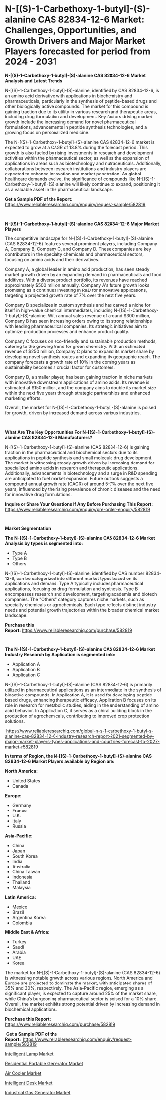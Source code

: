 <p><h1>N-[(S)-1-Carbethoxy-1-butyl]-(S)-alanine CAS 82834-12-6 Market: Challenges, Opportunities, and Growth Drivers and Major Market Players forecasted for period from 2024 - 2031</h1></p><p><strong>N-[(S)-1-Carbethoxy-1-butyl]-(S)-alanine CAS 82834-12-6 Market Analysis and Latest Trends</strong></p>
<p><p>N-[(S)-1-Carbethoxy-1-butyl]-(S)-alanine, identified by CAS 82834-12-6, is an amino acid derivative with applications in biochemistry and pharmaceuticals, particularly in the synthesis of peptide-based drugs and other biologically active compounds. The market for this compound is gaining traction due to its utility in various research and therapeutic areas, including drug formulation and development. Key factors driving market growth include the increasing demand for novel pharmaceutical formulations, advancements in peptide synthesis technologies, and a growing focus on personalized medicine.</p><p>The N-[(S)-1-Carbethoxy-1-butyl]-(S)-alanine CAS 82834-12-6 market is expected to grow at a CAGR of 13.8% during the forecast period. This growth is also fueled by rising investments in research and development activities within the pharmaceutical sector, as well as the expansion of applications in areas such as biotechnology and nutraceuticals. Additionally, collaborations between research institutions and industry players are expected to enhance innovation and market penetration. As global healthcare demands evolve, the significance of compounds like N-[(S)-1-Carbethoxy-1-butyl]-(S)-alanine will likely continue to expand, positioning it as a valuable asset in the pharmaceutical landscape.</p></p>
<p><strong>Get a Sample PDF of the Report:&nbsp;</strong> <a href="https://www.reliableresearchiq.com/enquiry/request-sample/582819?utm_campaign=101&utm_medium=2&utm_source=Github&utm_content=ia&utm_term=18112024&utm_id=n-s-1-carbethoxy-1-butyl-s-alanine-cas-82834-12-6">https://www.reliableresearchiq.com/enquiry/request-sample/582819</a></p>
<p>&nbsp;</p>
<p><strong>N-[(S)-1-Carbethoxy-1-butyl]-(S)-alanine CAS 82834-12-6 Major Market Players</strong></p>
<p><p>The competitive landscape for N-[(S)-1-Carbethoxy-1-butyl]-(S)-alanine (CAS 82834-12-6) features several prominent players, including Company A, Company B, Company C, and Company D. These companies are key contributors in the specialty chemicals and pharmaceutical sectors, focusing on amino acids and their derivatives.</p><p>Company A, a global leader in amino acid production, has seen steady market growth driven by an expanding demand in pharmaceuticals and food additives. With a diverse product portfolio, its revenues have reached approximately $500 million annually. Company A's future growth looks promising as it continues investing in R&D for innovative applications, targeting a projected growth rate of 7% over the next five years.</p><p>Company B specializes in custom synthesis and has carved a niche for itself in high-value chemical intermediates, including N-[(S)-1-Carbethoxy-1-butyl]-(S)-alanine. With annual sales revenue of around $300 million, Company B has seen increasing orders owing to its strong relationships with leading pharmaceutical companies. Its strategic initiatives aim to optimize production processes and enhance product quality.</p><p>Company C focuses on eco-friendly and sustainable production methods, catering to the growing trend for green chemistry. With an estimated revenue of $250 million, Company C plans to expand its market share by developing novel synthesis routes and expanding its geographic reach. The company forecasts a growth rate of 10% in the coming years as sustainability becomes a crucial factor for customers.</p><p>Company D, a smaller player, has been gaining traction in niche markets with innovative downstream applications of amino acids. Its revenue is estimated at $150 million, and the company aims to double its market size within the next five years through strategic partnerships and enhanced marketing efforts. </p><p>Overall, the market for N-[(S)-1-Carbethoxy-1-butyl]-(S)-alanine is poised for growth, driven by increased demand across various industries.</p></p>
<p>&nbsp;</p>
<p><strong>What Are The Key Opportunities For N-[(S)-1-Carbethoxy-1-butyl]-(S)-alanine CAS 82834-12-6 Manufacturers?</strong></p>
<p><p>N-[(S)-1-Carbethoxy-1-butyl]-(S)-alanine (CAS 82834-12-6) is gaining traction in the pharmaceutical and biochemical sectors due to its applications in peptide synthesis and small molecule drug development. The market is witnessing steady growth driven by increasing demand for specialized amino acids in research and therapeutic applications. Additionally, advancements in biotechnology and a surge in R&D spending are anticipated to fuel market expansion. Future outlook suggests a compound annual growth rate (CAGR) of around 5-7% over the next five years, influenced by the rising prevalence of chronic diseases and the need for innovative drug formulations.</p></p>
<p><strong>Inquire or Share Your Questions If Any Before Purchasing This Report:</strong> <a href="https://www.reliableresearchiq.com/enquiry/pre-order-enquiry/582819?utm_campaign=101&utm_medium=2&utm_source=Github&utm_content=ia&utm_term=18112024&utm_id=n-s-1-carbethoxy-1-butyl-s-alanine-cas-82834-12-6">https://www.reliableresearchiq.com/enquiry/pre-order-enquiry/582819</a></p>
<p>&nbsp;</p>
<p><strong>Market Segmentation</strong></p>
<p><strong>The N-[(S)-1-Carbethoxy-1-butyl]-(S)-alanine CAS 82834-12-6 Market Analysis by types is segmented into:</strong></p>
<p><ul><li>Type A</li><li>Type B</li><li>Others</li></ul></p>
<p><p>N-[(S)-1-Carbethoxy-1-butyl]-(S)-alanine, identified by CAS number 82834-12-6, can be categorized into different market types based on its applications and demand. Type A typically includes pharmaceutical applications, focusing on drug formulation and synthesis. Type B encompasses research and development, targeting academia and biotech companies. The "Others" category captures niche markets, such as specialty chemicals or agrochemicals. Each type reflects distinct industry needs and potential growth trajectories within the broader chemical market landscape.</p></p>
<p><strong>Purchase this Report:&nbsp;</strong><a href="https://www.reliableresearchiq.com/purchase/582819?utm_campaign=101&utm_medium=2&utm_source=Github&utm_content=ia&utm_term=18112024&utm_id=n-s-1-carbethoxy-1-butyl-s-alanine-cas-82834-12-6">https://www.reliableresearchiq.com/purchase/582819</a></p>
<p>&nbsp;</p>
<p><strong>The N-[(S)-1-Carbethoxy-1-butyl]-(S)-alanine CAS 82834-12-6 Market Industry Research by Application is segmented into:</strong></p>
<p><ul><li>Application A</li><li>Application B</li><li>Application C</li></ul></p>
<p><p>N-[(S)-1-Carbethoxy-1-butyl]-(S)-alanine (CAS 82834-12-6) is primarily utilized in pharmaceutical applications as an intermediate in the synthesis of bioactive compounds. In Application A, it is used for developing peptide-based drugs, enhancing therapeutic efficacy. Application B focuses on its role in research for metabolic studies, aiding in the understanding of amino acid behavior. In Application C, it serves as a chiral building block in the production of agrochemicals, contributing to improved crop protection solutions.</p></p>
<p><a href="https://www.reliableresearchiq.com/global-n-s-1-carbethoxy-1-butyl-s-alanine-cas-82834-12-6-industry-research-report-2021-segmented-by-major-market-players-types-applications-and-countries-forecast-to-2027-market-r582819?utm_campaign=101&utm_medium=2&utm_source=Github&utm_content=ia&utm_term=18112024&utm_id=n-s-1-carbethoxy-1-butyl-s-alanine-cas-82834-12-6">&nbsp;https://www.reliableresearchiq.com/global-n-s-1-carbethoxy-1-butyl-s-alanine-cas-82834-12-6-industry-research-report-2021-segmented-by-major-market-players-types-applications-and-countries-forecast-to-2027-market-r582819</a></p>
<p><strong>In terms of Region, the N-[(S)-1-Carbethoxy-1-butyl]-(S)-alanine CAS 82834-12-6 Market Players available by Region are:</strong></p>
<p>
    <p> <strong> North America: </strong>
        <ul>
            <li>United States</li>
            <li>Canada</li>
        </ul>
        </p> 
    <p> <strong> Europe: </strong>
        <ul>
            <li>Germany</li>
            <li>France</li>
            <li>U.K.</li>
            <li>Italy</li>
            <li>Russia</li>
        </ul>
        </p> 
    <p> <strong> Asia-Pacific: </strong>
        <ul>
            <li>China</li>
            <li>Japan</li>
            <li>South Korea</li>
            <li>India</li>
            <li>Australia</li>
            <li>China Taiwan</li>
            <li>Indonesia</li>
            <li>Thailand</li>
            <li>Malaysia</li>
        </ul>
        </p> 
    <p> <strong> Latin America: </strong>
        <ul>
            <li>Mexico</li>
            <li>Brazil</li>
            <li>Argentina Korea</li>
            <li>Colombia</li>
        </ul>
        </p> 
    <p> <strong> Middle East & Africa: </strong>
        <ul>
            <li>Turkey</li>
            <li>Saudi</li>
            <li>Arabia</li>
            <li>UAE</li>
            <li>Korea</li>
        </ul>
    </p>
    </p>
<p><p>The market for N-[(S)-1-Carbethoxy-1-butyl]-(S)-alanine (CAS 82834-12-6) is witnessing notable growth across various regions. North America and Europe are projected to dominate the market, with anticipated shares of 35% and 30%, respectively. The Asia-Pacific region, emerging as a significant player, is expected to capture around 25% of the market share, while China’s burgeoning pharmaceutical sector is poised for a 10% share. Overall, the market exhibits strong potential driven by increasing demand in biochemical applications.</p></p>
<p><strong>Purchase this Report: </strong><a href="https://www.reliableresearchiq.com/purchase/582819?utm_campaign=101&utm_medium=2&utm_source=Github&utm_content=ia&utm_term=18112024&utm_id=n-s-1-carbethoxy-1-butyl-s-alanine-cas-82834-12-6">https://www.reliableresearchiq.com/purchase/582819</a></p>
<p>&nbsp;<strong>Get a Sample PDF of the Report:&nbsp;&nbsp;</strong><a href="https://www.reliableresearchiq.com/enquiry/request-sample/582819?utm_campaign=101&utm_medium=2&utm_source=Github&utm_content=ia&utm_term=18112024&utm_id=n-s-1-carbethoxy-1-butyl-s-alanine-cas-82834-12-6">https://www.reliableresearchiq.com/enquiry/request-sample/582819</a></p>
<p><strong></strong></p>
<p><p><a href="https://issuu.com/reportprime-2/docs/intelligent-lamp-market-size-2030.p_a5c473c6734aa2?utm_campaign=101&utm_medium=2&utm_source=Github&utm_content=ia&utm_term=18112024&utm_id=n-s-1-carbethoxy-1-butyl-s-alanine-cas-82834-12-6">Intelligent Lamp Market</a></p><p><a href="https://www.linkedin.com/pulse/residential-portable-generator-market-research-report-2024-ungse?utm_campaign=101&utm_medium=2&utm_source=Github&utm_content=ia&utm_term=18112024&utm_id=n-s-1-carbethoxy-1-butyl-s-alanine-cas-82834-12-6">Residential Portable Generator Market</a></p><p><a href="https://www.linkedin.com/pulse/strategic-roadmap-success-global-air-cooler-market-analysis-h6b5e?utm_campaign=101&utm_medium=2&utm_source=Github&utm_content=ia&utm_term=18112024&utm_id=n-s-1-carbethoxy-1-butyl-s-alanine-cas-82834-12-6">Air Cooler Market</a></p><p><a href="https://issuu.com/reportprime-2/docs/intelligent-desk-market-size-2030.p_032288993e2af9?utm_campaign=101&utm_medium=2&utm_source=Github&utm_content=ia&utm_term=18112024&utm_id=n-s-1-carbethoxy-1-butyl-s-alanine-cas-82834-12-6">Intelligent Desk Market</a></p><p><a href="https://www.linkedin.com/pulse/consumer-behavior-shifts-industrial-gas-generator-market-demand-63s7e?utm_campaign=101&utm_medium=2&utm_source=Github&utm_content=ia&utm_term=18112024&utm_id=n-s-1-carbethoxy-1-butyl-s-alanine-cas-82834-12-6">Industrial Gas Generator Market</a></p></p>